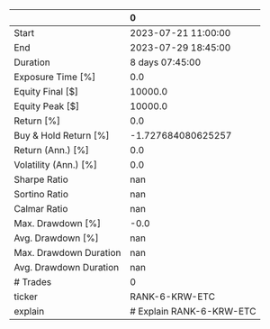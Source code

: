 |                        | 0                        |
|:-----------------------|:-------------------------|
| Start                  | 2023-07-21 11:00:00      |
| End                    | 2023-07-29 18:45:00      |
| Duration               | 8 days 07:45:00          |
| Exposure Time [%]      | 0.0                      |
| Equity Final [$]       | 10000.0                  |
| Equity Peak [$]        | 10000.0                  |
| Return [%]             | 0.0                      |
| Buy & Hold Return [%]  | -1.727684080625257       |
| Return (Ann.) [%]      | 0.0                      |
| Volatility (Ann.) [%]  | 0.0                      |
| Sharpe Ratio           | nan                      |
| Sortino Ratio          | nan                      |
| Calmar Ratio           | nan                      |
| Max. Drawdown [%]      | -0.0                     |
| Avg. Drawdown [%]      | nan                      |
| Max. Drawdown Duration | nan                      |
| Avg. Drawdown Duration | nan                      |
| # Trades               | 0                        |
| ticker                 | RANK-6-KRW-ETC           |
| explain                | # Explain RANK-6-KRW-ETC |